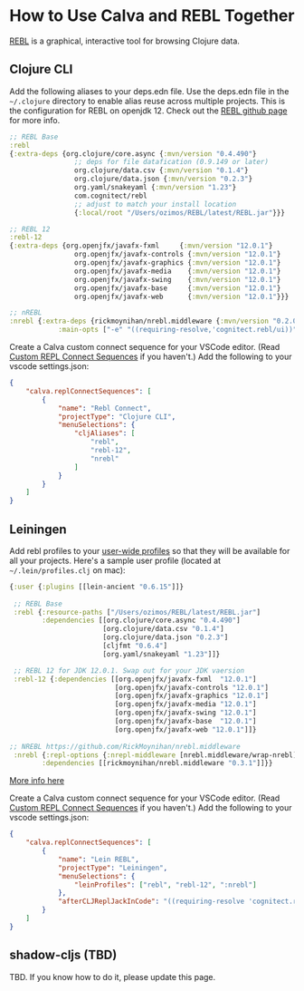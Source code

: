 # How to Use Calva and REBL Together

[REBL](https://github.com/cognitect-labs/REBL-distro) is a graphical, interactive tool for browsing Clojure data.

## Clojure CLI

Add the following aliases to your deps.edn file. Use the deps.edn file in the `~/.clojure` directory to enable alias reuse across multiple projects. This is the configuration for REBL on openjdk 12. Check out the [REBL github page](https://github.com/cognitect-labs/REBL-distro) for more info.

```clojure
;; REBL Base
:rebl
{:extra-deps {org.clojure/core.async {:mvn/version "0.4.490"}
                ;; deps for file datafication (0.9.149 or later)
                org.clojure/data.csv {:mvn/version "0.1.4"}
                org.clojure/data.json {:mvn/version "0.2.3"}
                org.yaml/snakeyaml {:mvn/version "1.23"}
                com.cognitect/rebl
                ;; adjust to match your install location
                {:local/root "/Users/ozimos/REBL/latest/REBL.jar"}}}

;; REBL 12
:rebl-12
{:extra-deps {org.openjfx/javafx-fxml     {:mvn/version "12.0.1"}
                org.openjfx/javafx-controls {:mvn/version "12.0.1"}
                org.openjfx/javafx-graphics {:mvn/version "12.0.1"}
                org.openjfx/javafx-media    {:mvn/version "12.0.1"}
                org.openjfx/javafx-swing    {:mvn/version "12.0.1"}
                org.openjfx/javafx-base     {:mvn/version "12.0.1"}
                org.openjfx/javafx-web      {:mvn/version "12.0.1"}}}

;; nREBL
:nrebl {:extra-deps {rickmoynihan/nrebl.middleware {:mvn/version "0.2.0"}}
            :main-opts ["-e" "((requiring-resolve,'cognitect.rebl/ui))" "-m" "nrepl.cmdline" "--middleware" "[nrebl.middleware/wrap-nrebl]" "-I"]}
```

Create a Calva custom connect sequence for your VSCode editor. (Read [Custom REPL Connect Sequences](connect-sequences.md) if you haven't.) Add the following to your vscode settings.json:

```json
{
    "calva.replConnectSequences": [
        {
            "name": "Rebl Connect",
            "projectType": "Clojure CLI",
            "menuSelections": {
                "cljAliases": [
                    "rebl",
                    "rebl-12",
                    "nrebl"
                ]
            }
        }
    ]
}
```
## Leiningen

Add rebl profiles to your [user-wide profiles](https://github.com/technomancy/leiningen/blob/stable/doc/PROFILES.md#declaring-profiles) so that they will be available for all your projects. Here's a sample user profile (located at `~/.lein/profiles.clj` on mac):

```clojure
{:user {:plugins [[lein-ancient "0.6.15"]]}
 
 ;; REBL Base
 :rebl {:resource-paths ["/Users/ozimos/REBL/latest/REBL.jar"]
        :dependencies [[org.clojure/core.async "0.4.490"]
                       [org.clojure/data.csv "0.1.4"]
                       [org.clojure/data.json "0.2.3"]
                       [cljfmt "0.6.4"]
                       [org.yaml/snakeyaml "1.23"]]}

 ;; REBL 12 for JDK 12.0.1. Swap out for your JDK vaersion
 :rebl-12 {:dependencies [[org.openjfx/javafx-fxml  "12.0.1"]
                          [org.openjfx/javafx-controls "12.0.1"]
                          [org.openjfx/javafx-graphics "12.0.1"]
                          [org.openjfx/javafx-media "12.0.1"]
                          [org.openjfx/javafx-swing "12.0.1"]
                          [org.openjfx/javafx-base  "12.0.1"]
                          [org.openjfx/javafx-web "12.0.1"]]}
 
;; NREBL https://github.com/RickMoynihan/nrebl.middleware
 :nrebl {:repl-options {:nrepl-middleware [nrebl.middleware/wrap-nrebl]}
        :dependencies [[rickmoynihan/nrebl.middleware "0.3.1"]]}}
```
[More info here](https://github.com/eccentric-j/lein-rebl-example)

Create a Calva custom connect sequence for your VSCode editor. (Read [Custom REPL Connect Sequences](connect-sequences.md) if you haven't.) Add the following to your vscode settings.json:

```json
{
    "calva.replConnectSequences": [
        {
            "name": "Lein REBL",
            "projectType": "Leiningen",
            "menuSelections": {
                "leinProfiles": ["rebl", "rebl-12", ":nrebl"]
            },
            "afterCLJReplJackInCode": "((requiring-resolve 'cognitect.rebl/ui))"
        }
    ]
}
```

## shadow-cljs (TBD)

TBD. If you know how to do it, please update this page.
